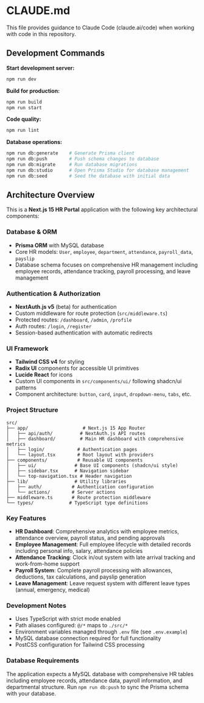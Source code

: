 # CLAUDE.md

This file provides guidance to Claude Code (claude.ai/code) when working with code in this repository.

## Development Commands

**Start development server:**
```bash
npm run dev
```

**Build for production:**
```bash
npm run build
npm run start
```

**Code quality:**
```bash
npm run lint
```

**Database operations:**
```bash
npm run db:generate    # Generate Prisma client
npm run db:push        # Push schema changes to database
npm run db:migrate     # Run database migrations
npm run db:studio      # Open Prisma Studio for database management
npm run db:seed        # Seed the database with initial data
```

## Architecture Overview

This is a **Next.js 15 HR Portal** application with the following key architectural components:

### Database & ORM
- **Prisma ORM** with MySQL database
- Core HR models: `User`, `employee`, `department`, `attendance`, `payroll_data`, `payslip`
- Database schema focuses on comprehensive HR management including employee records, attendance tracking, payroll processing, and leave management

### Authentication & Authorization
- **NextAuth.js v5** (beta) for authentication
- Custom middleware for route protection (`src/middleware.ts`)
- Protected routes: `/dashboard`, `/admin`, `/profile`
- Auth routes: `/login`, `/register`
- Session-based authentication with automatic redirects

### UI Framework
- **Tailwind CSS v4** for styling
- **Radix UI** components for accessible UI primitives
- **Lucide React** for icons
- Custom UI components in `src/components/ui/` following shadcn/ui patterns
- Component architecture: `button`, `card`, `input`, `dropdown-menu`, `tabs`, etc.

### Project Structure
```
src/
├── app/                    # Next.js 15 App Router
│   ├── api/auth/          # NextAuth.js API routes
│   ├── dashboard/         # Main HR dashboard with comprehensive metrics
│   ├── login/            # Authentication pages
│   └── layout.tsx        # Root layout with providers
├── components/           # Reusable UI components
│   ├── ui/              # Base UI components (shadcn/ui style)
│   ├── sidebar.tsx      # Navigation sidebar
│   └── top-navigation.tsx # Header navigation
├── lib/                 # Utility libraries
│   ├── auth/           # Authentication configuration
│   └── actions/        # Server actions
├── middleware.ts       # Route protection middleware
└── types/             # TypeScript type definitions
```

### Key Features
- **HR Dashboard**: Comprehensive analytics with employee metrics, attendance overview, payroll status, and pending approvals
- **Employee Management**: Full employee lifecycle with detailed records including personal info, salary, attendance policies
- **Attendance Tracking**: Clock in/out system with late arrival tracking and work-from-home support
- **Payroll System**: Complete payroll processing with allowances, deductions, tax calculations, and payslip generation
- **Leave Management**: Leave request system with different leave types (annual, emergency, medical)

### Development Notes
- Uses TypeScript with strict mode enabled
- Path aliases configured: `@/*` maps to `./src/*`
- Environment variables managed through `.env` file (see `.env.example`)
- MySQL database connection required for full functionality
- PostCSS configuration for Tailwind CSS processing

### Database Requirements
The application expects a MySQL database with comprehensive HR tables including employee records, attendance data, payroll information, and departmental structure. Run `npm run db:push` to sync the Prisma schema with your database.